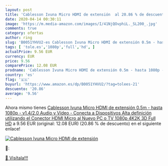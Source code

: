 ```yaml
---
layout: post
title: 'Cablesson Ivuna Micro HDMI de extensión  al 20.86 % de descuento'
date: 2020-04-14 00:30:11
image: 'https://m.media-amazon.com/images/I/41NjQOvphiL._SL200_.jpg'
comments: true
category: ofertas
author: ring
slug: 'B0051YHVU2-es Cablesson Ivuna Micro HDMI de extensión 0.5m - hasta 1080p...'
tags: [ 'tole.es','1080p','full','hd', ]
actualPrice: 9.56 EUR
currency: EUR
price: 9.56
comparePrice: 12.08 EUR
prodname: 'Cablesson Ivuna Micro HDMI de extensión 0.5m - hasta 1080p - v1.4/2.0 Audio y Vídeo - Conecta a Dispositivos Alta definición utilizando el Conector HDMI Micro al Nuevo PC o TV 1080p 4K2K 3D Full HD'
country: 'es'
flag: '🇪🇸'
buyurl: 'https://www.amazon.es/dp/B0051YHVU2/?tag=tolees-21'
descuento: '20.86'
average: '9.56'
---
```


Ahora mismo tienes [Cablesson Ivuna Micro HDMI de extensión 0.5m - hasta 1080p - v1.4/2.0 Audio y Vídeo - Conecta a Dispositivos Alta definición utilizando el Conector HDMI Micro al Nuevo PC o TV 1080p 4K2K 3D Full HD](https://www.amazon.es/dp/B0051YHVU2/?tag=tolees-21) a 9.56 EUR (original: 12.08 EUR) (20.86 %  de descuento) en el siguiente enlace!

[![Cablesson Ivuna Micro HDMI de extensión ](https://m.media-amazon.com/images/I/41NjQOvphiL._SL200_.jpg)](https://www.amazon.es/dp/B0051YHVU2/?tag=tolees-21)

🔎:


[🛒 Visítala!!!](https://www.amazon.es/dp/B0051YHVU2/?tag=tolees-21)
